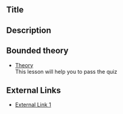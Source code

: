 ## Title

## Description

## Bounded theory

- [Theory](course://Template/Theory/Example%201)  
  This lesson will help you to pass the quiz

## External Links

- [External Link 1](https://javarush.ru/quests/lectures/questmultithreading.level10.lecture03)